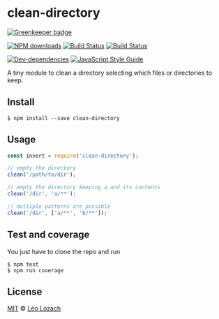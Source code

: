 # clean-directory

[![Greenkeeper badge](https://badges.greenkeeper.io/Leelow/clean-directory.svg)](https://greenkeeper.io/)

[![NPM downloads][downloads-image]][downloads-url]
[![Build Status][travis-image]][travis-url]
[![Build Status][appveyor-image]][appveyor-url]
<!--- [![Codacy Coverage][codacy-coverage-image]][codacy-coverage-url] --->
<!--- [![Codacy Grade][codacy-grade-image]][codacy-grade-url] --->
[![Dev-dependencies][dev-dependencies-image]][dev-dependencies-url]
[![JavaScript Style Guide][javascript-standard-image]][javascript-standard-url]

A tiny module to clean a directory selecting which files or directories to keep.

## Install

```
$ npm install --save clean-directory
```

## Usage

```js
const invert = require('clean-directory');

// empty the directory
clean('/path/to/dir'); 

// empty the directory keeping a and its contents
clean('/dir', 'a/**');

// multiple patterns are possible
clean('/dir', ['a/**', 'b/**']);
```

## Test and coverage
You just have to clone the repo and run

```
$ npm test
$ npm run coverage
```

## License

[MIT](LICENSE) © [Léo Lozach](https://github.com/Leelow)

[downloads-image]: https://img.shields.io/npm/dt/clean-directory.svg?maxAge=3600
[downloads-url]: https://www.npmjs.com/package/clean-directory
[travis-image]: https://travis-ci.org/Leelow/clean-directory.svg?branch=master
[travis-url]: https://travis-ci.org/Leelow/clean-directory
[appveyor-image]: https://ci.appveyor.com/api/projects/status/4qbyuoo6kvxab4b5?svg=true
[appveyor-url]: https://ci.appveyor.com/project/Leelow/clean-directory
<!--- [codacy-coverage-image]: https://api.codacy.com/project/badge/Coverage/be1d56eb162d41a586ecac79685161f7 --->
<!--- [codacy-coverage-url]: https://www.codacy.com/app/Leelow/clean-directory?utm_source=github.com&utm_medium=referral&utm_content=Leelow/clean-directory&utm_campaign=Badge_Coverage --->
<!--- [codacy-grade-image]: https://api.codacy.com/project/badge/Grade/be1d56eb162d41a586ecac79685161f7 --->
<!--- [codacy-grade-url]: https://www.codacy.com/app/Leelow/clean-directory?utm_source=github.com&amp;utm_medium=referral&amp;utm_content=Leelow/clean-directory&amp;utm_campaign=Badge_Grade --->
[dev-dependencies-image]: https://david-dm.org/leelow/clean-directory/dev-status.svg
[dev-dependencies-url]: https://david-dm.org/leelow/clean-directory?type=dev
[javascript-standard-image]: https://img.shields.io/badge/code%20style-standard-brightgreen.svg
[javascript-standard-url]: http://standardjs.com/
